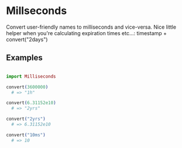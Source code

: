 Millseconds
===========

Convert user-friendly names to milliseconds and vice-versa. Nice little helper when 
you're calculating expiration times etc...: timestamp + convert("2days")

Examples
--------

```elixir

import Milliseconds

convert(3600000)
  # => "1h"

convert(6.31152e10)
  # => "2yrs"

convert("2yrs")
  # => 6.31152e10

convert("10ms")
  # => 10

```

